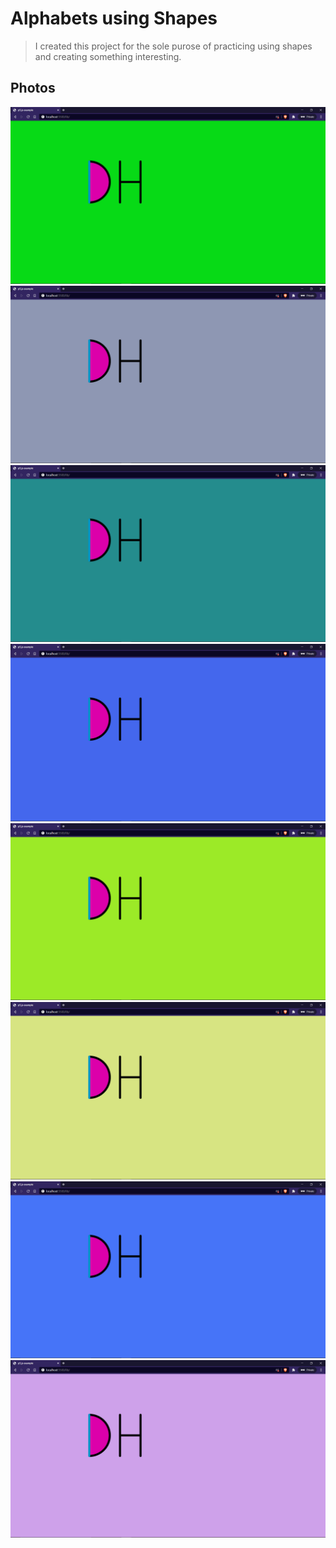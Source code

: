 # Alphabets using Shapes

> I created this project for the sole purose of practicing using shapes and creating something interesting.

## Photos

![Output pho](./resources/images/Screenshot%20(90).png)
![Output pho](./resources/images/Screenshot%20(91).png)
![Output pho](./resources/images/Screenshot%20(92).png)
![Output pho](./resources/images/Screenshot%20(93).png)
![Output pho](./resources/images/Screenshot%20(94).png)
![Output pho](./resources/images/Screenshot%20(95).png)
![Output pho](./resources/images/Screenshot%20(96).png)
![Output pho](./resources/images/Screenshot%20(97).png)
